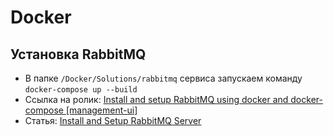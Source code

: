 # Docker

## Установка RabbitMQ

* В папке `/Docker/Solutions/rabbitmq` сервиса запускаем команду `docker-compose up --build`
* Ссылка на ролик: [Install and setup RabbitMQ using docker and docker-compose [management-ui]](https://www.youtube.com/watch?v=F2OT5zp1DOA)
* Статья: [Install and Setup RabbitMQ Server](https://jstobigdata.com/rabbitmq/install-and-setup-rabbitmq-server)
